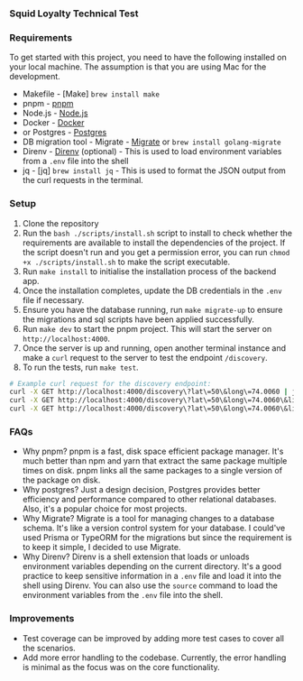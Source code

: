 ### Squid Loyalty Technical Test

### Requirements

To get started with this project, you need to have the following installed on your local machine. The assumption is that you are using Mac for the development.

- Makefile - [Make] `brew install make`
- pnpm - [pnpm](https://pnpm.io/installation)
- Node.js - [Node.js](https://nodejs.org/en/download/)
- Docker - [Docker](https://www.docker.com/get-started)
- or Postgres - [Postgres](https://www.postgresql.org/download/)
- DB migration tool - Migrate - [Migrate](https://github.com/golang-migrate/migrate) or `brew install golang-migrate`
- Direnv - [Direnv](https://direnv.net/docs/installation.html) (optional) - This is used to load environment variables from a `.env` file into the shell
- jq - [jq] `brew install jq` - This is used to format the JSON output from the curl requests in the terminal.

### Setup

1. Clone the repository
2. Run the `bash ./scripts/install.sh` script to install to check whether the requirements are available to install the dependencies of the project. If the script doesn't run and you get a permission error, you can run `chmod +x ./scripts/install.sh` to make the script executable.
3. Run `make install` to initialise the installation process of the backend app.
4. Once the installation completes, update the DB credentials in the `.env` file if necessary.
5. Ensure you have the database running, run `make migrate-up` to ensure the migrations and sql scripts have been applied successfully.
6. Run `make dev` to start the pnpm project. This will start the server on `http://localhost:4000`.
7. Once the server is up and running, open another terminal instance and make a `curl` request to the server to test the endpoint `/discovery`.
8. To run the tests, run `make test`.

```bash
# Example curl request for the discovery endpoint:
curl -X GET http://localhost:4000/discovery\?lat\=50\&long\=74.0060 | jq .
curl -X GET http://localhost:4000/discovery\?lat\=50\&long\=74.0060\&limit\=3 | jq .
curl -X GET http://localhost:4000/discovery\?lat\=50\&long\=74.0060\&limit\=3\&type\=Cafe | jq .
```

### FAQs

- Why pnpm? pnpm is a fast, disk space efficient package manager. It's much better than npm and yarn that extract the same package multiple times on disk. pnpm links all the same packages to a single version of the package on disk.
- Why postgres? Just a design decision, Postgres provides better efficiency and performance compared to other relational databases. Also, it's a popular choice for most projects.
- Why Migrate? Migrate is a tool for managing changes to a database schema. It's like a version control system for your database. I could've used Prisma or TypeORM for the migrations but since the requirement is to keep it simple, I decided to use Migrate.
- Why Direnv? Direnv is a shell extension that loads or unloads environment variables depending on the current directory. It's a good practice to keep sensitive information in a `.env` file and load it into the shell using Direnv. You can also use the `source` command to load the environment variables from the `.env` file into the shell.

### Improvements

- Test coverage can be improved by adding more test cases to cover all the scenarios.
- Add more error handling to the codebase. Currently, the error handling is minimal as the focus was on the core functionality.
